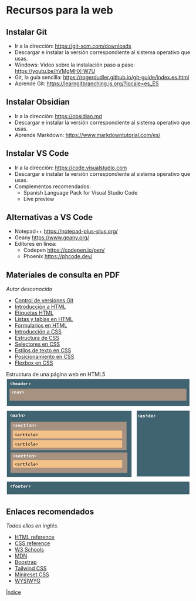 # Recursos para la web

## Instalar Git
- Ir a la dirección: https://git-scm.com/downloads  
- Descargar e instalar la versión correspondiente al sistema operativo que usas.  
- Windows: Video sobre la instalación paso a paso: https://youtu.be/hVMgMHX-W7U  
- Git, la guía sencilla: https://rogerdudler.github.io/git-guide/index.es.html  
- Aprende Git: https://learngitbranching.js.org/?locale=es_ES  

## Instalar Obsidian
- Ir a la dirección: https://obsidian.md  
- Descargar e instalar la versión correspondiente al sistema operativo que usas.  
- Aprende Markdown: https://www.markdowntutorial.com/es/  

## Instalar VS Code
- Ir a la dirección: https://code.visualstudio.com  
- Descargar e instalar la versión correspondiente al sistema operativo que usas.  
- Complementos recomendados: 
	- Spanish Language Pack for Visual Studio Code
	- Live preview

## Alternativas a VS Code
- Notepad++ https://notepad-plus-plus.org/  
- Geany https://www.geany.org/  
- Editores en línea:  
	- Codepen https://codepen.io/pen/  
	- Phoenix https://phcode.dev/  

## Materiales de consulta en PDF
*Autor desconocido*  
- [Control de versiones Git](git.pdf)
- [Introducción a HTML](html-introduccion.pdf)
- [Etiquetas HTML](html-etiquetas.pdf)
- [Listas y tablas en HTML](html-listas-tablas.pdf)
- [Formularios en HTML](html-formularios.pdf)
- [Introducción a CSS](css-introduccion.pdf)
- [Estructura de CSS](css-estructura.pdf)
- [Selectores en CSS](css-selectores.pdf)
- [Estilos de texto en CSS](css-estilos-texto.pdf)
- [Posicionamiento en CSS](css-posicionamiento.pdf)
- [Flexbox en CSS](css-flexbox.pdf)

Estructura de una página web en HTML5  
![estructura](html5-estructura.jpg)

## Enlaces recomendados
*Todos ellos en inglés.*  
- [HTML reference](https://htmlreference.io/)
- [CSS reference](https://cssreference.io/)
- [W3 Schools](https://www.w3schools.com/)
- [MDN](https://developer.mozilla.org/es/)
- [Boostrap](https://getbootstrap.com/)
- [Tailwind CSS](https://tailwindcss.com/)
- [Minireset CSS](https://jgthms.com/minireset.css/)
- [WYSIWYG](https://jgthms.com/wysiwyg.css/)

[Índice](../../README.md)